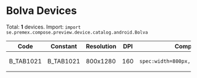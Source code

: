 # Bolva Devices

Total: **1** devices. Import: `import se.premex.compose.preview.device.catalog.android.Bolva`

| Code | Constant | Resolution | DPI | Compose Spec | Preview Usage |
|------|----------|------------|-----|-------------|---------------|
| B_TAB1021 | B_TAB1021 | 800x1280 | 160 | `spec:width=800px,height=1280px,dpi=160` | `@Preview(device = Bolva.B_TAB1021)` |

<!-- Generated automatically. Do not edit manually. -->
